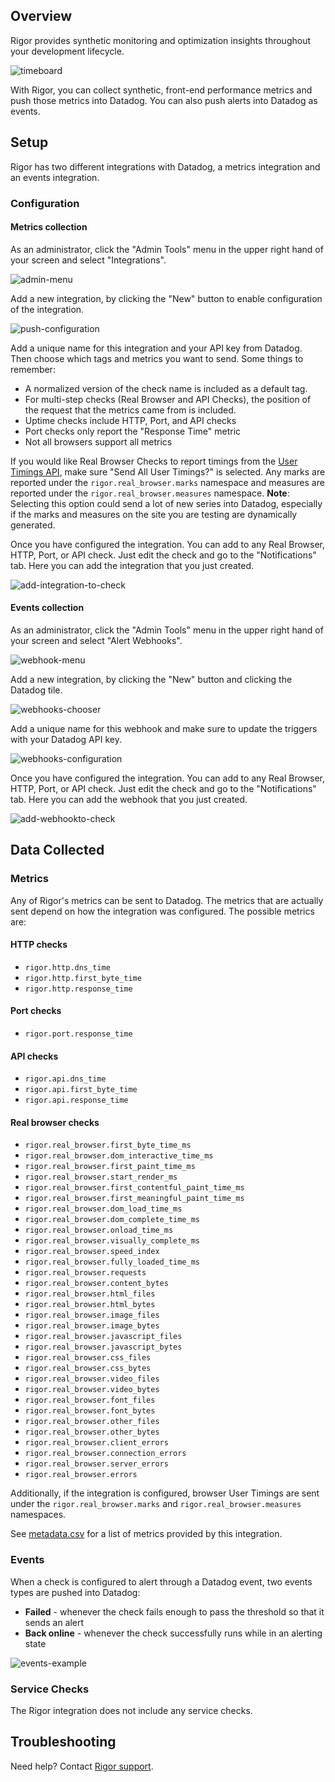 ## Overview

Rigor provides synthetic monitoring and optimization insights throughout your development lifecycle.

![timeboard][1]

With Rigor, you can collect synthetic, front-end performance metrics and push those metrics into Datadog. You can also push alerts into Datadog as events.

## Setup

Rigor has two different integrations with Datadog, a metrics integration and an events integration.

### Configuration
#### Metrics collection

As an administrator, click the "Admin Tools" menu in the upper right hand of your screen and select "Integrations".

![admin-menu][2]

Add a new integration, by clicking the "New" button to enable configuration of the integration.

![push-configuration][3]

Add a unique name for this integration and your API key from Datadog. Then choose which tags and metrics you want to send. Some things to remember:

- A normalized version of the check name is included as a default tag.
- For multi-step checks (Real Browser and API Checks), the position of the request that the metrics came from is included.
- Uptime checks include HTTP, Port, and API checks
- Port checks only report the "Response Time" metric
- Not all browsers support all metrics

If you would like Real Browser Checks to report timings from the [User Timings API][4], make sure "Send All User Timings?" is selected. Any marks are reported under the `rigor.real_browser.marks` namespace and measures are reported under the `rigor.real_browser.measures` namespace. **Note**: Selecting this option could send a lot of new series into Datadog, especially if the marks and measures on the site you are testing are dynamically generated.

Once you have configured the integration. You can add to any Real Browser, HTTP, Port, or API check. Just edit the check and go to the "Notifications" tab. Here you can add the integration that you just created.

![add-integration-to-check][5]

#### Events collection

As an administrator, click the "Admin Tools" menu in the upper right hand of your screen and select "Alert Webhooks".

![webhook-menu][6]

Add a new integration, by clicking the "New" button and clicking the Datadog tile.

![webhooks-chooser][7]

Add a unique name for this webhook and make sure to update the triggers with your Datadog API key.

![webhooks-configuration][8]

Once you have configured the integration. You can add to any Real Browser, HTTP, Port, or API check. Just edit the check and go to the "Notifications" tab. Here you can add the webhook that you just created.

![add-webhookto-check][9]

## Data Collected

### Metrics

Any of Rigor's metrics can be sent to Datadog. The metrics that are actually sent depend on how the integration was configured. The possible metrics are:

#### HTTP checks

- `rigor.http.dns_time`
- `rigor.http.first_byte_time`
- `rigor.http.response_time`

#### Port checks

- `rigor.port.response_time`

#### API checks

- `rigor.api.dns_time`
- `rigor.api.first_byte_time`
- `rigor.api.response_time`

#### Real browser checks

- `rigor.real_browser.first_byte_time_ms`
- `rigor.real_browser.dom_interactive_time_ms`
- `rigor.real_browser.first_paint_time_ms`
- `rigor.real_browser.start_render_ms`
- `rigor.real_browser.first_contentful_paint_time_ms`
- `rigor.real_browser.first_meaningful_paint_time_ms`
- `rigor.real_browser.dom_load_time_ms`
- `rigor.real_browser.dom_complete_time_ms`
- `rigor.real_browser.onload_time_ms`
- `rigor.real_browser.visually_complete_ms`
- `rigor.real_browser.speed_index`
- `rigor.real_browser.fully_loaded_time_ms`
- `rigor.real_browser.requests`
- `rigor.real_browser.content_bytes`
- `rigor.real_browser.html_files`
- `rigor.real_browser.html_bytes`
- `rigor.real_browser.image_files`
- `rigor.real_browser.image_bytes`
- `rigor.real_browser.javascript_files`
- `rigor.real_browser.javascript_bytes`
- `rigor.real_browser.css_files`
- `rigor.real_browser.css_bytes`
- `rigor.real_browser.video_files`
- `rigor.real_browser.video_bytes`
- `rigor.real_browser.font_files`
- `rigor.real_browser.font_bytes`
- `rigor.real_browser.other_files`
- `rigor.real_browser.other_bytes`
- `rigor.real_browser.client_errors`
- `rigor.real_browser.connection_errors`
- `rigor.real_browser.server_errors`
- `rigor.real_browser.errors`

Additionally, if the integration is configured, browser User Timings are sent under the `rigor.real_browser.marks` and `rigor.real_browser.measures` namespaces.

See [metadata.csv][13] for a list of metrics provided by this integration.

### Events

When a check is configured to alert through a Datadog event, two events types are pushed into Datadog:

- **Failed** - whenever the check fails enough to pass the threshold so that it sends an alert
- **Back online** - whenever the check successfully runs while in an alerting state

![events-example][10]

### Service Checks

The Rigor integration does not include any service checks.

## Troubleshooting

Need help? Contact [Rigor support][11].


[1]: https://raw.githubusercontent.com/DataDog/integrations-extras/master/rigor/images/rigor_timeboard_with_metrics.png
[2]: https://raw.githubusercontent.com/DataDog/integrations-extras/master/rigor/images/rigor_admin_menu.png
[3]: https://raw.githubusercontent.com/DataDog/integrations-extras/master/rigor/images/rigor_integration_configuration.png
[4]: https://developer.mozilla.org/en-US/docs/Web/API/User_Timing_API
[5]: https://raw.githubusercontent.com/DataDog/integrations-extras/master/rigor/images/rigor_add_integration_to_check.png
[6]: https://raw.githubusercontent.com/DataDog/integrations-extras/master/rigor/images/rigor_webhooks_menu.png
[7]: https://raw.githubusercontent.com/DataDog/integrations-extras/master/rigor/images/rigor_webhooks_chooser.png
[8]: https://raw.githubusercontent.com/DataDog/integrations-extras/master/rigor/images/rigor_webhooks_configuration.png
[9]: https://raw.githubusercontent.com/DataDog/integrations-extras/master/rigor/images/rigor_add_webhook_to_check.png
[10]: https://raw.githubusercontent.com/DataDog/integrations-extras/master/rigor/images/rigor_events_example.png
[11]: mailto:support@rigor.com
[13]: https://github.com/DataDog/integrations-extras/blob/master/rigor/metadata.csv
